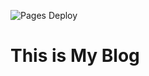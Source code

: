 ![Pages Deploy](https://github.com/jimmyseraph/blog/workflows/Pages%20Deploy/badge.svg)
# This is My Blog